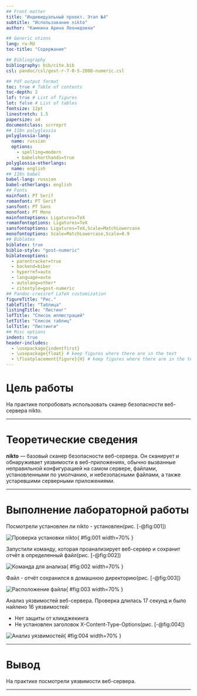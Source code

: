 ```yaml
---
## Front matter
title: "Индивидуальный проект. Этап №4"
subtitle: "Использование nikto"
author: "Камкина Арина Леонидовна"

## Generic otions
lang: ru-RU
toc-title: "Содержание"

## Bibliography
bibliography: bib/cite.bib
csl: pandoc/csl/gost-r-7-0-5-2008-numeric.csl

## Pdf output format
toc: true # Table of contents
toc-depth: 2
lof: true # List of figures
lot: false # List of tables
fontsize: 12pt
linestretch: 1.5
papersize: a4
documentclass: scrreprt
## I18n polyglossia
polyglossia-lang:
  name: russian
  options:
	- spelling=modern
	- babelshorthands=true
polyglossia-otherlangs:
  name: english
## I18n babel
babel-lang: russian
babel-otherlangs: english
## Fonts
mainfont: PT Serif
romanfont: PT Serif
sansfont: PT Sans
monofont: PT Mono
mainfontoptions: Ligatures=TeX
romanfontoptions: Ligatures=TeX
sansfontoptions: Ligatures=TeX,Scale=MatchLowercase
monofontoptions: Scale=MatchLowercase,Scale=0.9
## Biblatex
biblatex: true
biblio-style: "gost-numeric"
biblatexoptions:
  - parentracker=true
  - backend=biber
  - hyperref=auto
  - language=auto
  - autolang=other*
  - citestyle=gost-numeric
## Pandoc-crossref LaTeX customization
figureTitle: "Рис."
tableTitle: "Таблица"
listingTitle: "Листинг"
lofTitle: "Список иллюстраций"
lotTitle: "Список таблиц"
lolTitle: "Листинги"
## Misc options
indent: true
header-includes:
  - \usepackage{indentfirst}
  - \usepackage{float} # keep figures where there are in the text
  - \floatplacement{figure}{H} # keep figures where there are in the text
---
```


# Цель работы

На практике попробовать использовать сканер безопасности веб-сервера nikto.

---

# Теоретические сведения

**nikto** — базовый сканер безопасности веб-сервера. Он сканирует и обнаруживает уязвимости в веб-приложениях, обычно вызванные неправильной конфигурацией на самом сервере, файлами, установленными по умолчанию, и небезопасными файлами, а также устаревшими серверными приложениями.

---

# Выполнение лабораторной работы

Посмотрели установлен ли nikto - установлен(рис. [-@fig:001])

![Проверка установки nikto](image/1.png){ #fig:001 width=70% }

Запустили команду, которая проанализирует веб-сервер и сохранит отчёт в определенный файл(рис. [-@fig:002])

![Команда для анализа](image/2.png){ #fig:002 width=70% }

Файл - отчёт сохранился в домашнюю директорию(рис. [-@fig:003])

![Расположение файла](image/3.png){ #fig:003 width=70% }

Анализ уязвимостей веб-сервера. Проверка длилась 17 секунд и было найлено 16 уязвимостей: 
- Нет защиты от кликджекинга
- Не установлен заголовок X-Content-Type-Options(рис. [-@fig:004])

![Анализ уязвимостей](image/4.png){ #fig:004 width=70% }

---

# Вывод

На практике посмотрели уязвимости веб-сервера.

---


